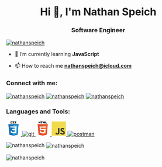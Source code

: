 <h1 align="center">Hi 👋, I'm Nathan Speich</h1>
<h3 align="center">Software Engineer</h3>

<p align="left"> <a href="https://twitter.com/nathanspeich" target="blank"><img src="https://img.shields.io/twitter/follow/nathanspeich?logo=twitter&style=for-the-badge" alt="nathanspeich" /></a> </p>

- 🌱 I’m currently learning **JavaScript**

- 📫 How to reach me **nathanspeich@icloud.com**

<h3 align="left">Connect with me:</h3>
<p align="left">
<a href="https://codepen.io/nathanspeich" target="blank"><img align="center" src="https://raw.githubusercontent.com/rahuldkjain/github-profile-readme-generator/master/src/images/icons/Social/codepen.svg" alt="nathanspeich" height="30" width="40" /></a>
<a href="https://twitter.com/nathanspeich" target="blank"><img align="center" src="https://raw.githubusercontent.com/rahuldkjain/github-profile-readme-generator/master/src/images/icons/Social/twitter.svg" alt="nathanspeich" height="30" width="40" /></a>
<a href="https://linkedin.com/in/nathanspeich" target="blank"><img align="center" src="https://raw.githubusercontent.com/rahuldkjain/github-profile-readme-generator/master/src/images/icons/Social/linked-in-alt.svg" alt="nathanspeich" height="30" width="40" /></a>
</p>

<h3 align="left">Languages and Tools:</h3>
<p align="left"> <a href="https://www.w3schools.com/css/" target="_blank" rel="noreferrer"> <img src="https://raw.githubusercontent.com/devicons/devicon/master/icons/css3/css3-original-wordmark.svg" alt="css3" width="40" height="40"/> </a> <a href="https://git-scm.com/" target="_blank" rel="noreferrer"> <img src="https://www.vectorlogo.zone/logos/git-scm/git-scm-icon.svg" alt="git" width="40" height="40"/> </a> <a href="https://www.w3.org/html/" target="_blank" rel="noreferrer"> <img src="https://raw.githubusercontent.com/devicons/devicon/master/icons/html5/html5-original-wordmark.svg" alt="html5" width="40" height="40"/> </a> <a href="https://developer.mozilla.org/en-US/docs/Web/JavaScript" target="_blank" rel="noreferrer"> <img src="https://raw.githubusercontent.com/devicons/devicon/master/icons/javascript/javascript-original.svg" alt="javascript" width="40" height="40"/> </a> <a href="https://postman.com" target="_blank" rel="noreferrer"> <img src="https://www.vectorlogo.zone/logos/getpostman/getpostman-icon.svg" alt="postman" width="40" height="40"/> </a> </p>

<p><img align="left" src="https://github-readme-stats.vercel.app/api/top-langs?username=nathanspeich&show_icons=true&locale=en&layout=compact" alt="nathanspeich" /></p>

<p>&nbsp;<img align="center" src="https://github-readme-stats.vercel.app/api?username=nathanspeich&show_icons=true&locale=en" alt="nathanspeich" /></p>

<p><img align="center" src="https://github-readme-streak-stats.herokuapp.com/?user=nathanspeich&" alt="nathanspeich" /></p>

